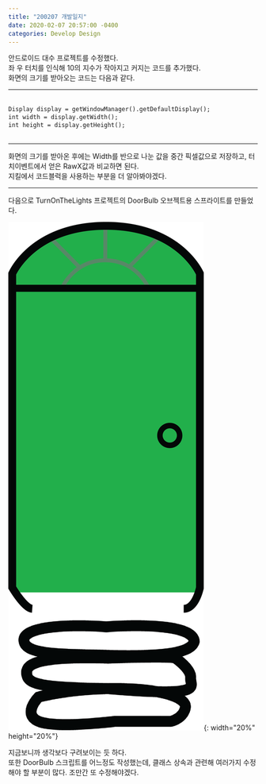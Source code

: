 ```yaml
---
title: "200207 개발일지"
date: 2020-02-07 20:57:00 -0400
categories: Develop Design
---
```


안드로이드 대수 프로젝트를 수정했다.  
좌 우 터치를 인식해 10의 지수가 작아지고 커지는 코드를 추가했다.  
화면의 크기를 받아오는 코드는 다음과 같다.

---
<pre>
<code>
Display display = getWindowManager().getDefaultDisplay();  
int width = display.getWidth();  
int height = display.getHeight();  
</code>
</pre>
- - -

화면의 크기를 받아온 후에는 Width를 반으로 나눈 값을 중간 픽셀값으로 저장하고, 터치이벤트에서 얻은 RawX값과 비교하면 된다.  
지킬에서 코드블럭을 사용하는 부분을 더 알아봐야겠다.  

------  


다음으로 TurnOnTheLights 프로젝트의 DoorBulb 오브젝트용 스프라이트를 만들었다.  

![GreenDoor](/assets/images/GreenDoor.png){: width="20%" height="20%"}


지금보니까 생각보다 구려보이는 듯 하다.  
또한 DoorBulb 스크립트를 어느정도 작성했는데, 클래스 상속과 관련해 여러가지 수정해야 할 부분이 많다. 조만간 또 수정해야겠다.